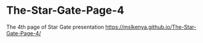 # The-Star-Gate-Page-4
The 4th page of Star Gate presentation
https://mslkenya.github.io/The-Star-Gate-Page-4/
